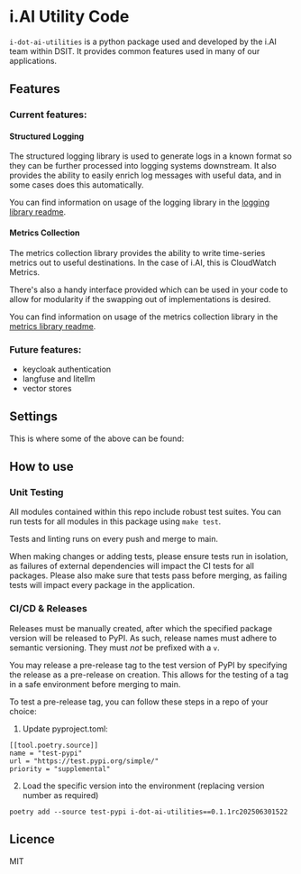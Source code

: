 # i.AI Utility Code

`i-dot-ai-utilities` is a python package used and developed by the i.AI team within DSIT.
It provides common features used in many of our applications.

## Features

### Current features:

#### Structured Logging

The structured logging library is used to generate logs in a known format so they can be further processed into logging systems downstream. It also provides the ability to easily enrich log messages with useful data, and in some cases does this automatically.

You can find information on usage of the logging library in the [logging library readme](./src/i_dot_ai_utilities/logging/README.md).

#### Metrics Collection

The metrics collection library provides the ability to write time-series metrics out to useful destinations. In the case of i.AI, this is CloudWatch Metrics.

There's also a handy interface provided which can be used in your code to allow for modularity if the swapping out of implementations is desired.

You can find information on usage of the metrics collection library in the [metrics library readme](./src/i_dot_ai_utilities/metrics/README.md).

### Future features:

- keycloak authentication
- langfuse and litellm
- vector stores

## Settings

This is where some of the above can be found:


## How to use

### Unit Testing

All modules contained within this repo include robust test suites. You can run tests for all modules in this package using `make test`.

Tests and linting runs on every push and merge to main.

When making changes or adding tests, please ensure tests run in isolation, as failures of external dependencies will impact the CI tests for all packages. Please also make sure that tests pass before merging, as failing tests will impact every package in the application.

### CI/CD & Releases

Releases must be manually created, after which the specified package version will be released to PyPI. As such, release names must adhere to semantic versioning. They must *not* be prefixed with a `v`.

You may release a pre-release tag to the test version of PyPI by specifying the release as a pre-release on creation. This allows for the testing of a tag in a safe environment before merging to main.

To test a pre-release tag, you can follow these steps in a repo of your choice:
1. Update pyproject.toml:
```
[[tool.poetry.source]]
name = "test-pypi"
url = "https://test.pypi.org/simple/"
priority = "supplemental"
```
2. Load the specific version into the environment (replacing version number as required)
```
poetry add --source test-pypi i-dot-ai-utilities==0.1.1rc202506301522
```



## Licence

MIT

